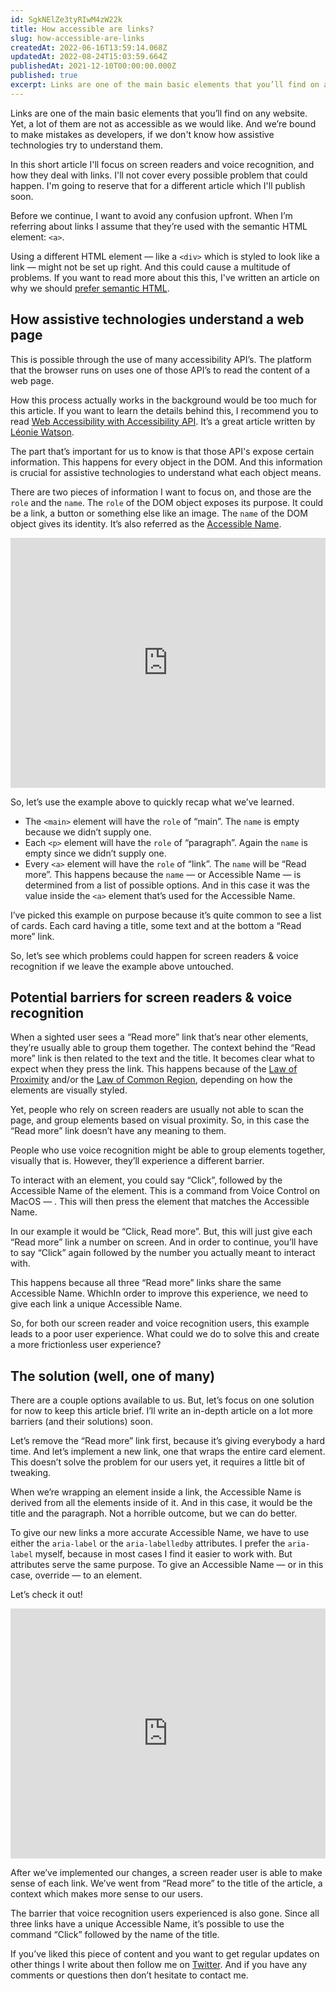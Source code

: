 ```yaml
---
id: SgkNElZe3tyRIwM4zW22k
title: How accessible are links?
slug: how-accessible-are-links
createdAt: 2022-06-16T13:59:14.068Z
updatedAt: 2022-08-24T15:03:59.664Z
publishedAt: 2021-12-10T00:00:00.000Z
published: true
excerpt: Links are one of the main basic elements that you’ll find on any website. Yet, a lot of them are not as accessible as we would like. If we don't know how they're interpreted by assistive technologies we’re bound to make some mistakes as developers.
---
```


Links are one of the main basic elements that you’ll find on any website. Yet, a lot of them are not as accessible as we would like. And we’re bound to make mistakes as developers, if we don't know how assistive technologies try to understand them.

In this short article I'll focus on screen readers and voice recognition, and how they deal with links. I'll not cover every possible problem that could happen. I'm going to reserve that for a different article which I'll publish soon.

Before we continue, I want to avoid any confusion upfront. When I’m referring about links I assume that they’re used with the semantic HTML element: `<a>`.

Using a different HTML element — like a `<div>` which is styled to look like a link — might not be set up right. And this could cause a multitude of problems. If you want to read more about this this, I've written an article on why we should [prefer semantic HTML](https://beingfrankly.nl/blog/rules-on-using-aria).

## How assistive technologies understand a web page

This is possible through the use of many accessibility API’s. The platform that the browser runs on uses one of those API’s to read the content of a web page.

How this process actually works in the background would be too much for this article. If you want to learn the details behind this, I recommend you to read [Web Accessibility with Accessibility API](https://www.smashingmagazine.com/2015/03/web-accessibility-with-accessibility-api/). It’s a great article written by [Léonie Watson](https://twitter.com/leoniewatson).

The part that’s important for us to know is that those API's expose certain information. This happens for every object in the DOM. And this information is crucial for assistive technologies to understand what each object means.

There are two pieces of information I want to focus on, and those are the `role` and the `name`. The `role` of the DOM object exposes its purpose. It could be a link, a button or something else like an image. The `name` of the DOM object gives its identity. It’s also referred as the [Accessible Name](https://www.w3.org/TR/accname-1.1/#dfn-accessible-name).

<iframe height="400" width="100%" scrolling="no" title="Cards with &quot;read more&quot; links" src="https://codepen.io/beingfrankly/embed/oNGLQea?default-tab=result&theme-id=dark" frameborder="no" loading="lazy" allowtransparency="true" allowfullscreen="true">
  See the Pen <a href="https://codepen.io/beingfrankly/pen/oNGLQea">
  Cards with &quot;read more&quot; links</a> by Frank van Eldijk-Smeding (<a href="https://codepen.io/beingfrankly">@beingfrankly</a>)
  on <a href="https://codepen.io">CodePen</a>.
</iframe>

So, let’s use the example above to quickly recap what we’ve learned.

- The `<main>` element will have the `role` of “main”. The `name` is empty because we didn’t supply one.
- Each `<p>` element will have the `role` of “paragraph”. Again the `name` is empty since we didn’t supply one.
- Every `<a>` element will have the `role` of “link”. The `name` will be “Read more”. This happens because the `name` — or Accessible Name — is determined from a list of possible options. And in this case it was the value inside the `<a>` element that’s used for the Accessible Name.

I’ve picked this example on purpose because it’s quite common to see a list of cards. Each card having a title, some text and at the bottom a “Read more” link.

So, let’s see which problems could happen for screen readers & voice recognition if we leave the example above untouched.

## Potential barriers for screen readers & voice recognition

When a sighted user sees a “Read more” link that’s near other elements, they’re usually able to group them together. The context behind the “Read more” link is then related to the text and the title. It becomes clear what to expect when they press the link. This happens because of the [Law of Proximity](https://lawsofux.com/law-of-proximity/) and/or the [Law of Common Region](https://lawsofux.com/law-of-common-region/), depending on how the elements are visually styled.

Yet, people who rely on screen readers are usually not able to scan the page, and group elements based on visual proximity. So, in this case the “Read more” link doesn’t have any meaning to them.

People who use voice recognition might be able to group elements together, visually that is. However, they’ll experience a different barrier.

To interact with an element, you could say “Click”, followed by the Accessible Name of the element. This is a command from Voice Control on MacOS — . This will then press the element that matches the Accessible Name.

In our example it would be “Click, Read more”. But, this will just give each “Read more” link a number on screen. And in order to continue, you’ll have to say “Click” again followed by the number you actually meant to interact with.

This happens because all three “Read more” links share the same Accessible Name. WhichIn order to improve this experience, we need to give each link a unique Accessible Name.

So, for both our screen reader and voice recognition users, this example leads to a poor user experience. What could we do to solve this and create a more frictionless user experience?

## The solution (well, one of many)

There are a couple options available to us. But, let’s focus on one solution for now to keep this article brief. I’ll write an in-depth article on a lot more barriers (and their solutions) soon.

Let’s remove the “Read more” link first, because it’s giving everybody a hard time. And let’s implement a new link, one that wraps the entire card element. This doesn’t solve the problem for our users yet, it requires a little bit of tweaking.

When we’re wrapping an element inside a link, the Accessible Name is derived from all the elements inside of it. And in this case, it would be the title and the paragraph. Not a horrible outcome, but we can do better.

To give our new links a more accurate Accessible Name, we have to use either the `aria-label` or the `aria-labelledby` attributes. I prefer the `aria-label` myself, because in most cases I find it easier to work with. But attributes serve the same purpose. To give an Accessible Name — or in this case, override — to an element.

Let’s check it out!

<iframe height="400" width="100%" scrolling="no" title="Cards with &quot;read more&quot; links - possible fix" src="https://codepen.io/beingfrankly/embed/PoJGGyj?default-tab=result&theme-id=dark" frameborder="no" loading="lazy" allowtransparency="true" allowfullscreen="true">
  See the Pen <a href="https://codepen.io/beingfrankly/pen/PoJGGyj">
  Cards with &quot;read more&quot; links - possible fix</a> by Frank van Eldijk-Smeding (<a href="https://codepen.io/beingfrankly">@beingfrankly</a>)
  on <a href="https://codepen.io">CodePen</a>.
</iframe>

After we’ve implemented our changes, a screen reader user is able to make sense of each link. We’ve went from “Read more” to the title of the article, a context which makes more sense to our users.

The barrier that voice recognition users experienced is also gone. Since all three links have a unique Accessible Name, it’s possible to use the command “Click” followed by the name of the title.

If you’ve liked this piece of content and you want to get regular updates on other things I write about then follow me on [Twitter](https://twitter.com/frank_vaneldijk). And if you have any comments or questions then don’t hesitate to contact me.

